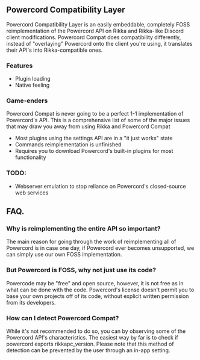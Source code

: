 ## Powercord Compatibility Layer
Powercord Compatibility Layer is an easily embeddable, completely FOSS reimplementation of the Powercord API on Rikka and Rikka-like Discord client modifications. Powercord Compat does compatibility differently, instead of "overlaying" Powercord onto the client you're using, it translates their API's into Rikka-compatible ones.

### Features
* Plugin loading
* Native feeling

### Game-enders
Powercord Compat is never going to be a perfect 1-1 implementation of Powercord's API. This is a comprehensive list of some of the major issues that may draw you away from using Rikka and Powercord Compat

* Most plugins using the settings API are in a "it just works" state
* Commands reimplementation is unfinished
* Requires you to download Powercord's built-in plugins for most functionality

### TODO:
* Webserver emulation to stop reliance on Powercord's closed-source web services

## FAQ.
### Why is reimplementing the entire API so important?
The main reason for going through the work of reimplementing all of Powercord is in case one day, if Powercord ever becomes unsupported, we can simply use our own FOSS implementation.
### But Powercord is FOSS, why not just use its code?
Powercode may be "free" and open source, however, it is not free as in what can be done with the code. Powercord's license doesn't permit you to base your own projects off of its code, without explicit written permission from its developers.
### How can I detect Powercord Compat?
While it's not recommended to do so, you can by observing some of the Powercord API's characteristics. The easiest way by far is to check if powercord exports rikkapc_version. Please note that this method of detection can be prevented by the user through an in-app setting.
